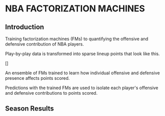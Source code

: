 # NBA FACTORIZATION MACHINES

## Introduction

Training factorization machines (FMs) to quantifying the offensive and defensive contribution of NBA players. 

Play-by-play data is transformed into sparse lineup points that look like this.

[]

An ensemble of FMs trained to learn how individual offensive and defensive presence affects points scored. 

Predictions with the trained FMs are used to isolate each player's offensive and defensive contributions to points scored.


## Season Results
